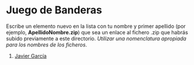 Juego de Banderas
======

Escribe un elemento nuevo en la lista con tu nombre y primer apellido (por ejemplo, **ApellidoNombre.zip**) que sea un enlace al fichero .zip que habrás subido previamente a este directorio. *Utilizar una nomenclatura apropiada para los nombres de los ficheros*.

1. [Javier García](https://github.com/franlu/Programacion-Moviles/blob/main/Tema1/Practicas/01_Banderas/GuessTheFlag%20-%20Javier%20Garcia%20Ruiz.zip)
